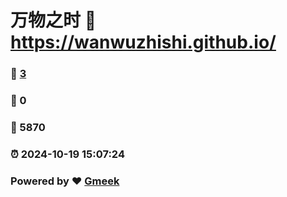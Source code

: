 # 万物之时 :link: https://wanwuzhishi.github.io/ 
### :page_facing_up: [3](https://wanwuzhishi.github.io//tag.html) 
### :speech_balloon: 0 
### :hibiscus: 5870 
### :alarm_clock: 2024-10-19 15:07:24 
### Powered by :heart: [Gmeek](https://github.com/Meekdai/Gmeek)
